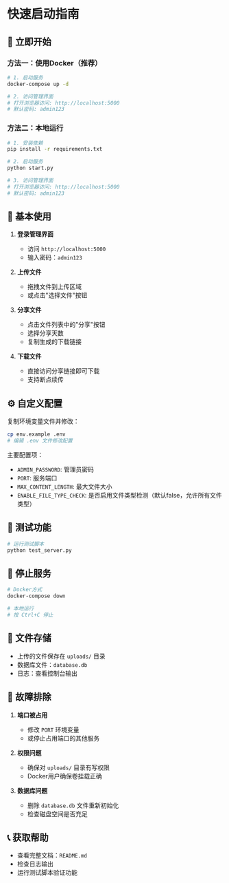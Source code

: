 # 快速启动指南

## 🚀 立即开始

### 方法一：使用Docker（推荐）

```bash
# 1. 启动服务
docker-compose up -d

# 2. 访问管理界面
# 打开浏览器访问: http://localhost:5000
# 默认密码: admin123
```

### 方法二：本地运行

```bash
# 1. 安装依赖
pip install -r requirements.txt

# 2. 启动服务
python start.py

# 3. 访问管理界面
# 打开浏览器访问: http://localhost:5000
# 默认密码: admin123
```

## 📝 基本使用

1. **登录管理界面**
   - 访问 `http://localhost:5000`
   - 输入密码：`admin123`

2. **上传文件**
   - 拖拽文件到上传区域
   - 或点击"选择文件"按钮

3. **分享文件**
   - 点击文件列表中的"分享"按钮
   - 选择分享天数
   - 复制生成的下载链接

4. **下载文件**
   - 直接访问分享链接即可下载
   - 支持断点续传

## ⚙️ 自定义配置

复制环境变量文件并修改：

```bash
cp env.example .env
# 编辑 .env 文件修改配置
```

主要配置项：
- `ADMIN_PASSWORD`: 管理员密码
- `PORT`: 服务端口
- `MAX_CONTENT_LENGTH`: 最大文件大小
- `ENABLE_FILE_TYPE_CHECK`: 是否启用文件类型检测（默认false，允许所有文件类型）

## 🧪 测试功能

```bash
# 运行测试脚本
python test_server.py
```

## 🛑 停止服务

```bash
# Docker方式
docker-compose down

# 本地运行
# 按 Ctrl+C 停止
```

## 📁 文件存储

- 上传的文件保存在 `uploads/` 目录
- 数据库文件：`database.db`
- 日志：查看控制台输出

## 🔧 故障排除

1. **端口被占用**
   - 修改 `PORT` 环境变量
   - 或停止占用端口的其他服务

2. **权限问题**
   - 确保对 `uploads/` 目录有写权限
   - Docker用户确保卷挂载正确

3. **数据库问题**
   - 删除 `database.db` 文件重新初始化
   - 检查磁盘空间是否充足

## 📞 获取帮助

- 查看完整文档：`README.md`
- 检查日志输出
- 运行测试脚本验证功能 